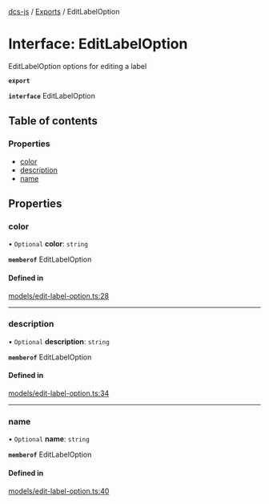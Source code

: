 [dcs-js](../README.md) / [Exports](../modules.md) / EditLabelOption

# Interface: EditLabelOption

EditLabelOption options for editing a label

**`export`**

**`interface`** EditLabelOption

## Table of contents

### Properties

- [color](EditLabelOption.md#color)
- [description](EditLabelOption.md#description)
- [name](EditLabelOption.md#name)

## Properties

### <a id="color" name="color"></a> color

• `Optional` **color**: `string`

**`memberof`** EditLabelOption

#### Defined in

[models/edit-label-option.ts:28](https://github.com/unfoldingWord/dcs-js/blob/dd84989/models/edit-label-option.ts#L28)

___

### <a id="description" name="description"></a> description

• `Optional` **description**: `string`

**`memberof`** EditLabelOption

#### Defined in

[models/edit-label-option.ts:34](https://github.com/unfoldingWord/dcs-js/blob/dd84989/models/edit-label-option.ts#L34)

___

### <a id="name" name="name"></a> name

• `Optional` **name**: `string`

**`memberof`** EditLabelOption

#### Defined in

[models/edit-label-option.ts:40](https://github.com/unfoldingWord/dcs-js/blob/dd84989/models/edit-label-option.ts#L40)
